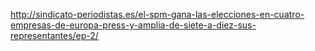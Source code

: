 http://sindicato-periodistas.es/el-spm-gana-las-elecciones-en-cuatro-empresas-de-europa-press-y-amplia-de-siete-a-diez-sus-representantes/ep-2/
